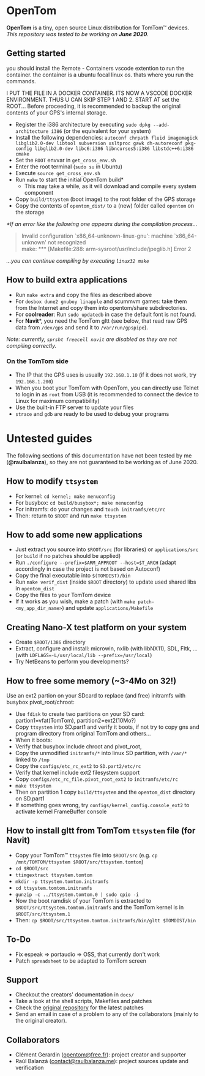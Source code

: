 # OpenTom

**OpenTom** is a tiny, open source Linux distribution for TomTom™ devices.  
*This repository was tested to be working on **June 2020**.*

## Getting started
you should install the Remote - Containers vscode extention to run the container.
the container is a ubuntu focal linux os. thats where you run the commands.

I PUT THE FILE IN A DOCKER CONTAINER. ITS NOW A VSCODE DOCKER ENVIRONMENT. THUS U CAN SKIP STEP 1 AND 2. START AT set the ROOT...
Before proceeding, it is recommended to backup the original contents of your GPS's internal storage.

- Register the i386 architecture by executing `sudo dpkg --add-architecture i386` (or the equivalent for your system)
- Install the following dependencies: `autoconf chrpath fluid imagemagick libglib2.0-dev libtool subversion xsltproc gawk dh-autoreconf pkg-config libglib2.0-dev libc6:i386 libncurses5:i386 libstdc++6:i386 cmake`
- Set the `ROOT` envvar in `get_cross_env.sh`
- Enter the root terminal (`sudo su` in Ubuntu)
- Execute `source get_cross_env.sh`
- Run `make` to start the initial OpenTom build\*
  - This may take a while, as it will download and compile every system component
- Copy `build/ttsystem` (boot image) to the root folder of the GPS storage
- Copy the contents of `opentom_dist/` to a (new) folder called `opentom` on the storage

*\*If an error like the following one appears during the compilation process...*
> Invalid configuration \`x86_64-unknown-linux-gnu': machine \`x86_64-unknown' not recognized  
> make: *** [Makefile:288: arm-sysroot/usr/include/jpeglib.h] Error 2  

*...you can continue compiling by executing `linux32 make`*

## How to build extra applications

- Run `make extra` and copy the files as described above
- For `dosbox dune2 gnuboy linapple` and scummvm games: take them from the Internet and copy them into opentom/share subdirectories.
- For **coolreader**: Run `sudo updatedb` in case the default font is not found.
- For **Navit**\*, you need the TomTom gltt (see below, that read raw GPS data from `/dev/gps` and send it to `/var/run/gpspipe`).

*Note: currently, `sprsht freecell navit` are disabled as they are not compiling correctly.*

### On the TomTom side

- The IP that the GPS uses is usually `192.168.1.10` (if it does not work, try `192.168.1.200`)
- When you boot your TomTom with OpenTom, you can directly use Telnet to login in as `root` from USB (it is recommended to connect the device to Linux for maximum compatibility)
- Use the built-in FTP server to update your files
- `strace` and `gdb` are ready to be used to debug your programs

# Untested guides

The following sections of this documentation have not been tested by me (**@raulbalanza**), so they are not guaranteed to be working as of June 2020.

## How to modify `ttsystem`

- For kernel: `cd kernel; make menuconfig`
- For busybox: `cd build/busybox*; make menuconfig`
- For initramfs: do your changes and `touch initramfs/etc/rc`
- Then: return to `$ROOT` and run `make ttsystem`

## How to add some new applications

- Just extract you source into `$ROOT/src` (for libraries) or `applications/src` (or `build` if no patches should be applied)
- Run `./configure --prefix=$ARM_APPROOT --host=$T_ARCH` (adapt accordingly in case the project is not based on Autoconf)
- Copy the final executable into `$(TOMDIST)/bin`
- Run `make verif_dist` (inside `$ROOT` directory) to update used shared libs in `opentom_dist`
- Copy the files to your TomTom device
- If it works as you wish, make a patch (with `make patch-<my_app_dir_name>`) and update `applications/Makefile`

## Creating Nano-X test platform on your system

- Create `$ROOT/i386` directory
- Extract, configure and install: microwin, nxlib (with libNX11), SDL, Fltk, ... (with `LDFLAGS=-L/usr/local/lib --prefix=/usr/local`)
- Try NetBeans to perform you developments?

## How to free some memory (~3-4Mo on 32!)

Use an ext2 partion on your SDcard to replace (and free) initramfs with busybox pivot_root/chroot:

- Use `fdisk` to create two partitions on your SD card: partion1=vfat(TomTom), partition2=ext2(10Mo?)
- Copy `ttsystem` into SD.part1 and verify it boots, if not try to copy gns and program directory from original TomTom and others...
- When it boots:
- Verify that busybox include chroot and pivot_root,
- Copy the unmodified `initramfs/*` into linux SD partition, with `/var/*` linked to `/tmp`
- Copy the `configs/etc_rc_ext2` to `SD.part2/etc/rc`
- Verify that kernel include ext2 filesystem support
- Copy `configs/etc_rc_file.pivot_root_ext2` to `initramfs/etc/rc`
- `make ttsystem`
- Then on partition 1 copy `build/ttsystem` and the `opentom_dist` directory on SD.part1
- If something goes wrong, try `configs/kernel_config.console_ext2` to activate kernel FrameBuffer console


## How to install gltt from TomTom `ttsystem` file (for Navit)

- Copy your TomTom™ `ttsystem` file into `$ROOT/src` (e.g. `cp /mnt/TOMTOM/ttsystem $ROOT/src/ttsystem.tomtom`)
- `cd $ROOT/src`
- `ttimgextract ttsystem.tomtom `
- `mkdir -p ttsystem.tomtom.initramfs`
- `cd ttsystem.tomtom.initramfs`
- `gunzip -c ../ttsystem.tomtom.0 | sudo cpio -i`
- Now the boot ramdisk of your TomTom is extracted to `$ROOT/src/ttsystem.tomtom.initramfs` and the TomTom kernel is in `$ROOT/src/ttsystem.1`
- Then: `cp $ROOT/src/ttsystem.tomtom.initramfs/bin/gltt $TOMDIST/bin`

## To-Do

- Fix espeak => portaudio => OSS, that currently don't work
- Patch `spreadsheet` to be adapted to TomTom screen

## Support

- Checkout the creators' documentation in `docs/`
- Take a look at the shell scripts, Makefiles and patches
- Check the [original repository](https://github.com/george-hopkins/opentom) for the latest patches
- Send an email in case of a problem to any of the collaborators (mainly to the original creator).

## Collaborators

- Clément Gerardin (opentom@free.fr): project creator and supporter
- Raúl Balanzá (contact@raulbalanza.me): project sources update and verification

